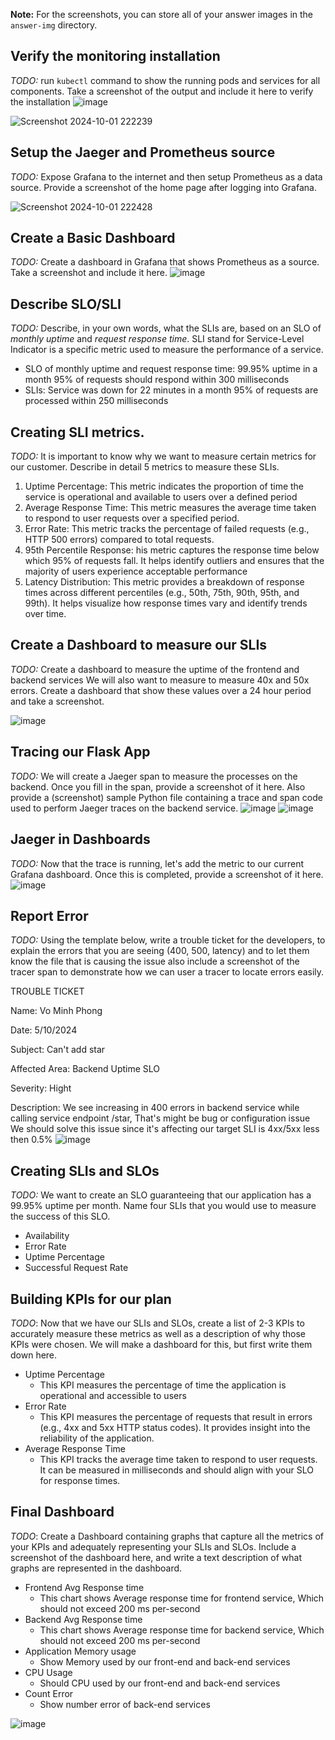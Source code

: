 **Note:** For the screenshots, you can store all of your answer images in the `answer-img` directory.

## Verify the monitoring installation

*TODO:* run `kubectl` command to show the running pods and services for all components. Take a screenshot of the output and include it here to verify the installation
![image](https://github.com/user-attachments/assets/c3d1b964-4d83-4209-884e-1cca5714a230)

![Screenshot 2024-10-01 222239](https://github.com/user-attachments/assets/b7263369-5cfe-4bcb-9f20-fb858dbc57d4)



## Setup the Jaeger and Prometheus source
*TODO:* Expose Grafana to the internet and then setup Prometheus as a data source. Provide a screenshot of the home page after logging into Grafana.

![Screenshot 2024-10-01 222428](https://github.com/user-attachments/assets/df99ab52-ad1f-432d-b799-af3a7d5a474c)

## Create a Basic Dashboard
*TODO:* Create a dashboard in Grafana that shows Prometheus as a source. Take a screenshot and include it here.
![image](https://github.com/user-attachments/assets/3819ca76-0831-4d7e-9346-b8eaaa554441)


## Describe SLO/SLI
*TODO:* Describe, in your own words, what the SLIs are, based on an SLO of *monthly uptime* and *request response time*.
SLI stand for Service-Level Indicator is a specific metric used to measure the performance of a service.

 - SLO of monthly uptime and request response time:
   99.95% uptime in a month
   95% of requests should respond within 300 milliseconds
 - SLIs:
   Service was down for 22 minutes in a month
   95% of requests are processed within 250 milliseconds


## Creating SLI metrics.
*TODO:* It is important to know why we want to measure certain metrics for our customer. Describe in detail 5 metrics to measure these SLIs. 
1. Uptime Percentage: This metric indicates the proportion of time the service is operational and available to users over a defined period
2. Average Response Time: This metric measures the average time taken to respond to user requests over a specified period.
3. Error Rate: This metric tracks the percentage of failed requests (e.g., HTTP 500 errors) compared to total requests.
4. 95th Percentile Response: his metric captures the response time below which 95% of requests fall. It helps identify outliers and ensures that the majority of users experience acceptable performance
5. Latency Distribution: This metric provides a breakdown of response times across different percentiles (e.g., 50th, 75th, 90th, 95th, and 99th). It helps visualize how response times vary and identify trends over time.

## Create a Dashboard to measure our SLIs
*TODO:* Create a dashboard to measure the uptime of the frontend and backend services We will also want to measure to measure 40x and 50x errors. Create a dashboard that show these values over a 24 hour period and take a screenshot.

![image](https://github.com/user-attachments/assets/7d478f0b-18ac-4f3f-80f5-510678283429)




## Tracing our Flask App
*TODO:*  We will create a Jaeger span to measure the processes on the backend. Once you fill in the span, provide a screenshot of it here. Also provide a (screenshot) sample Python file containing a trace and span code used to perform Jaeger traces on the backend service.
![image](https://github.com/user-attachments/assets/5f657b1f-ca78-4085-a7ee-a791efcec156)
![image](https://github.com/user-attachments/assets/c231adef-0600-4e81-9bde-ccc640b71672)



## Jaeger in Dashboards
*TODO:* Now that the trace is running, let's add the metric to our current Grafana dashboard. Once this is completed, provide a screenshot of it here.
![image](https://github.com/user-attachments/assets/7e591cd2-f16a-4e09-a608-028b1d2e3238)


## Report Error
*TODO:* Using the template below, write a trouble ticket for the developers, to explain the errors that you are seeing (400, 500, latency) and to let them know the file that is causing the issue also include a screenshot of the tracer span to demonstrate how we can user a tracer to locate errors easily.

TROUBLE TICKET

Name: Vo Minh Phong

Date: 5/10/2024

Subject:  Can't add star

Affected Area: Backend Uptime SLO

Severity: Hight

Description: We see increasing in 400 errors in backend service while calling service endpoint /star, That's might be bug or configuration issue We should solve this issue since it's affecting our target SLI is 4xx/5xx less then 0.5%
![image](https://github.com/user-attachments/assets/c60c2f98-b07b-4f14-bfd3-e11de330050d)


## Creating SLIs and SLOs
*TODO:* We want to create an SLO guaranteeing that our application has a 99.95% uptime per month. Name four SLIs that you would use to measure the success of this SLO.
 - Availability
 - Error Rate
 - Uptime Percentage
 - Successful Request Rate

## Building KPIs for our plan
*TODO*: Now that we have our SLIs and SLOs, create a list of 2-3 KPIs to accurately measure these metrics as well as a description of why those KPIs were chosen. We will make a dashboard for this, but first write them down here.
 * Uptime Percentage
   - This KPI measures the percentage of time the application is operational and accessible to users
 * Error Rate
   - This KPI measures the percentage of requests that result in errors (e.g., 4xx and 5xx HTTP status codes). It provides insight into the reliability of the application.
 * Average Response Time
   - This KPI tracks the average time taken to respond to user requests. It can be measured in milliseconds and should align with your SLO for response times.

## Final Dashboard
*TODO*: Create a Dashboard containing graphs that capture all the metrics of your KPIs and adequately representing your SLIs and SLOs. Include a screenshot of the dashboard here, and write a text description of what graphs are represented in the dashboard.  

 * Frontend Avg Response time
   - This chart shows Average response time for frontend service, Which should not exceed 200 ms per-second
 * Backend Avg Response time
   - This chart shows Average response time for backend service, Which should not exceed 200 ms per-second
 * Application Memory usage
   - Show Memory used by our front-end and back-end services
 * CPU Usage
   - Should CPU used by our front-end and back-end services
 * Count Error
   - Show number error of back-end services

![image](https://github.com/user-attachments/assets/1aa58b7d-ee88-4b80-b40f-6db36d14ecbe)

